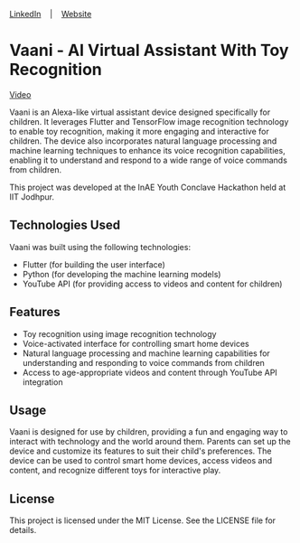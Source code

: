 
[LinkedIn](https://www.linkedin.com/in/govind-madan/)&nbsp;&nbsp;&nbsp;&nbsp;|&nbsp;&nbsp;&nbsp;&nbsp;[Website](https://gowindm.me/)


# Vaani - AI Virtual Assistant With Toy Recognition
[Video](https://youtu.be/qrlN-ZdBfM4) 

Vaani is an Alexa-like virtual assistant device designed specifically for children. It leverages Flutter and TensorFlow image recognition technology to enable toy recognition, making it more engaging and interactive for children. The device also incorporates natural language processing and machine learning techniques to enhance its voice recognition capabilities, enabling it to understand and respond to a wide range of voice commands from children.

This project was developed at the InAE Youth Conclave Hackathon held at IIT Jodhpur.

## Technologies Used

Vaani was built using the following technologies:

- Flutter (for building the user interface)
- Python (for developing the machine learning models)
- YouTube API (for providing access to videos and content for children)

## Features

- Toy recognition using image recognition technology
- Voice-activated interface for controlling smart home devices
- Natural language processing and machine learning capabilities for understanding and responding to voice commands from children
- Access to age-appropriate videos and content through YouTube API integration

## Usage

Vaani is designed for use by children, providing a fun and engaging way to interact with technology and the world around them. Parents can set up the device and customize its features to suit their child's preferences. The device can be used to control smart home devices, access videos and content, and recognize different toys for interactive play.

## License

This project is licensed under the MIT License. See the LICENSE file for details.

